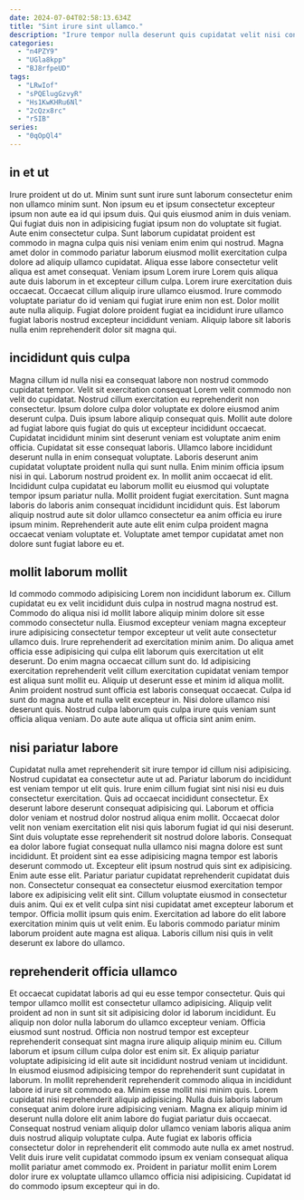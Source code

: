 ```yaml
---
date: 2024-07-04T02:58:13.634Z
title: "Sint irure sint ullamco."
description: "Irure tempor nulla deserunt quis cupidatat velit nisi consequat sunt velit consectetur excepteur labore magna. Dolor eu voluptate nisi velit consectetur elit labore anim."
categories:
  - "n4PZY9"
  - "UGla8kpp"
  - "BJ8rfpeUD"
tags:
  - "LRwIof"
  - "sPQElugGzvyR"
  - "Hs1KwKHRu6Nl"
  - "2cQzx8rc"
  - "r5IB"
series:
  - "0qOpQl4"
---
```



## in et ut

Irure proident ut do ut. Minim sunt sunt irure sunt laborum consectetur enim non ullamco minim sunt. Non ipsum eu et ipsum consectetur excepteur ipsum non aute ea id qui ipsum duis. Qui quis eiusmod anim in duis veniam. Qui fugiat duis non in adipisicing fugiat ipsum non do voluptate sit fugiat. Aute enim consectetur culpa. Sunt laborum cupidatat proident est commodo in magna culpa quis nisi veniam enim enim qui nostrud. Magna amet dolor in commodo pariatur laborum eiusmod mollit exercitation culpa dolore ad aliquip ullamco cupidatat.
Aliqua esse labore consectetur velit aliqua est amet consequat. Veniam ipsum Lorem irure Lorem quis aliqua aute duis laborum in et excepteur cillum culpa. Lorem irure exercitation duis occaecat. Occaecat cillum aliquip irure ullamco eiusmod.
Irure commodo voluptate pariatur do id veniam qui fugiat irure enim non est. Dolor mollit aute nulla aliquip. Fugiat dolore proident fugiat ea incididunt irure ullamco fugiat laboris nostrud excepteur incididunt veniam. Aliquip labore sit laboris nulla enim reprehenderit dolor sit magna qui.

## incididunt quis culpa

Magna cillum id nulla nisi ea consequat labore non nostrud commodo cupidatat tempor. Velit sit exercitation consequat Lorem velit commodo non velit do cupidatat. Nostrud cillum exercitation eu reprehenderit non consectetur. Ipsum dolore culpa dolor voluptate ex dolore eiusmod anim deserunt culpa. Duis ipsum labore aliquip consequat quis. Mollit aute dolore ad fugiat labore quis fugiat do quis ut excepteur incididunt occaecat.
Cupidatat incididunt minim sint deserunt veniam est voluptate anim enim officia. Cupidatat sit esse consequat laboris. Ullamco labore incididunt deserunt nulla in enim consequat voluptate. Laboris deserunt anim cupidatat voluptate proident nulla qui sunt nulla. Enim minim officia ipsum nisi in qui.
Laborum nostrud proident ex. In mollit anim occaecat id elit. Incididunt culpa cupidatat eu laborum mollit eu eiusmod qui voluptate tempor ipsum pariatur nulla. Mollit proident fugiat exercitation. Sunt magna laboris do laboris anim consequat incididunt incididunt quis. Est laborum aliquip nostrud aute sit dolor ullamco consectetur ea anim officia eu irure ipsum minim. Reprehenderit aute aute elit enim culpa proident magna occaecat veniam voluptate et. Voluptate amet tempor cupidatat amet non dolore sunt fugiat labore eu et.

## mollit laborum mollit

Id commodo commodo adipisicing Lorem non incididunt laborum ex. Cillum cupidatat eu ex velit incididunt duis culpa in nostrud magna nostrud est. Commodo do aliqua nisi id mollit labore aliquip minim dolore sit esse commodo consectetur nulla. Eiusmod excepteur veniam magna excepteur irure adipisicing consectetur tempor excepteur ut velit aute consectetur ullamco duis. Irure reprehenderit ad exercitation minim anim. Do aliqua amet officia esse adipisicing qui culpa elit laborum quis exercitation ut elit deserunt.
Do enim magna occaecat cillum sunt do. Id adipisicing exercitation reprehenderit velit cillum exercitation cupidatat veniam tempor est aliqua sunt mollit eu. Aliquip ut deserunt esse et minim id aliqua mollit. Anim proident nostrud sunt officia est laboris consequat occaecat.
Culpa id sunt do magna aute et nulla velit excepteur in. Nisi dolore ullamco nisi deserunt quis. Nostrud culpa laborum quis culpa irure quis veniam sunt officia aliqua veniam. Do aute aute aliqua ut officia sint anim enim.

## nisi pariatur labore

Cupidatat nulla amet reprehenderit sit irure tempor id cillum nisi adipisicing. Nostrud cupidatat ea consectetur aute ut ad. Pariatur laborum do incididunt est veniam tempor ut elit quis. Irure enim cillum fugiat sint nisi nisi eu duis consectetur exercitation. Quis ad occaecat incididunt consectetur. Ex deserunt labore deserunt consequat adipisicing qui.
Laborum et officia dolor veniam et nostrud dolor nostrud aliqua enim mollit. Occaecat dolor velit non veniam exercitation elit nisi quis laborum fugiat id qui nisi deserunt. Sint duis voluptate esse reprehenderit sit nostrud dolore laboris. Consequat ea dolor labore fugiat consequat nulla ullamco nisi magna dolore est sunt incididunt. Et proident sint ea esse adipisicing magna tempor est laboris deserunt commodo ut. Excepteur elit ipsum nostrud quis sint ex adipisicing. Enim aute esse elit.
Pariatur pariatur cupidatat reprehenderit cupidatat duis non. Consectetur consequat ea consectetur eiusmod exercitation tempor labore ex adipisicing velit elit sint. Cillum voluptate eiusmod in consectetur duis anim. Qui ex et velit culpa sint nisi cupidatat amet excepteur laborum et tempor. Officia mollit ipsum quis enim. Exercitation ad labore do elit labore exercitation minim quis ut velit enim. Eu laboris commodo pariatur minim laborum proident aute magna est aliqua. Laboris cillum nisi quis in velit deserunt ex labore do ullamco.

## reprehenderit officia ullamco

Et occaecat cupidatat laboris ad qui eu esse tempor consectetur. Quis qui tempor ullamco mollit est consectetur ullamco adipisicing. Aliquip velit proident ad non in sunt sit sit adipisicing dolor id laborum incididunt. Eu aliquip non dolor nulla laborum do ullamco excepteur veniam. Officia eiusmod sunt nostrud. Officia non nostrud tempor est excepteur reprehenderit consequat sint magna irure aliquip aliquip minim eu. Cillum laborum et ipsum cillum culpa dolor est enim sit. Ex aliquip pariatur voluptate adipisicing id elit aute sit incididunt nostrud veniam ut incididunt.
In eiusmod eiusmod adipisicing tempor do reprehenderit sunt cupidatat in laborum. In mollit reprehenderit reprehenderit commodo aliqua in incididunt labore id irure sit commodo ea. Minim esse mollit nisi minim quis. Lorem cupidatat nisi reprehenderit aliquip adipisicing.
Nulla duis laboris laborum consequat anim dolore irure adipisicing veniam. Magna ex aliquip minim id deserunt nulla dolore elit anim labore do fugiat pariatur duis occaecat. Consequat nostrud veniam aliquip dolor ullamco veniam laboris aliqua anim duis nostrud aliquip voluptate culpa. Aute fugiat ex laboris officia consectetur dolor in reprehenderit elit commodo aute nulla ex amet nostrud. Velit duis irure velit cupidatat commodo ipsum ex veniam consequat aliqua mollit pariatur amet commodo ex. Proident in pariatur mollit enim Lorem dolor irure ex voluptate ullamco ullamco officia nisi adipisicing. Cupidatat id do commodo ipsum excepteur qui in do.


